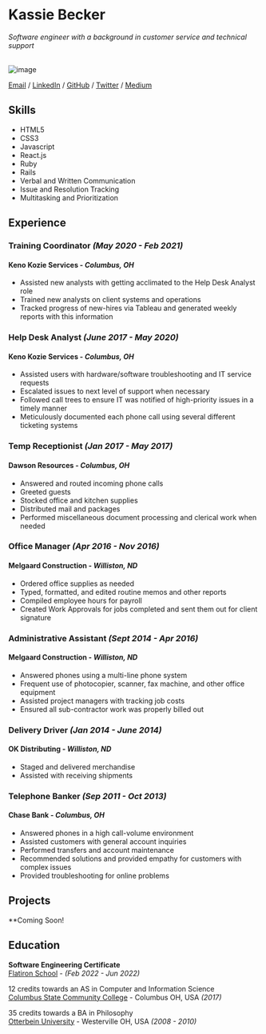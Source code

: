 # Kassie Becker

_Software engineer with a background in customer service and technical support_<br><br>

![image](https://user-images.githubusercontent.com/17421693/163753735-fac3b52f-2153-44dc-b2ad-e8ce0a23173f.png)

[Email](mailto:kassie.becker@gmail.com) / [LinkedIn](https://www.linkedin.com/in/kassaundra-becker/) / [GitHub](https://github.com/KaiserKassie) / [Twitter](https://twitter.com/_KassieBecker_) / [Medium](https://medium.com/@kassie.becker)

## Skills

  - HTML5
  - CSS3
  - Javascript
  - React.js
  - Ruby
  - Rails
  - Verbal and Written Communication
  - Issue and Resolution Tracking
  - Multitasking and Prioritization

## Experience

### **Training Coordinator**  _(May 2020 - Feb 2021)_
#### Keno Kozie Services - _Columbus, OH_
  - Assisted new analysts with getting acclimated to the Help Desk Analyst role
  - Trained new analysts on client systems and operations
  - Tracked progress of new-hires via Tableau and generated weekly reports with this information
  
### Help Desk Analyst _(June 2017 - May 2020)_
#### Keno Kozie Services - _Columbus, OH_
  - Assisted users with hardware/software troubleshooting and IT service requests
  - Escalated issues to next level of support when necessary
  - Followed call trees to ensure IT was notified of high-priority issues in a timely manner
  - Meticulously documented each phone call using several different ticketing systems
  
### Temp Receptionist _(Jan 2017 - May 2017)_
#### Dawson Resources - _Columbus, OH_
  - Answered and routed incoming phone calls
  - Greeted guests
  - Stocked office and kitchen supplies
  - Distributed mail and packages
  - Performed miscellaneous document processing and clerical work when needed
  
### Office Manager _(Apr 2016 - Nov 2016)_
#### Melgaard Construction - _Williston, ND_
  - Ordered office supplies as needed
  - Typed, formatted, and edited routine memos and other reports
  - Compiled employee hours for payroll
  - Created Work Approvals for jobs completed and sent them out for client signature
  
### Administrative Assistant _(Sept 2014 - Apr 2016)_
#### Melgaard Construction - _Williston, ND_
  - Answered phones using a multi-line phone system
  - Frequent use of photocopier, scanner, fax machine, and other office equipment
  - Assisted project managers with tracking job costs
  - Ensured all sub-contractor work was properly billed out
  
### Delivery Driver _(Jan 2014 - June 2014)_
#### OK Distributing - _Williston, ND_
  - Staged and delivered merchandise
  - Assisted with receiving shipments
  
### Telephone Banker _(Sep 2011 - Oct 2013)_
#### Chase Bank - _Columbus, OH_
  - Answered phones in a high call-volume environment
  - Assisted customers with general account inquiries
  - Performed transfers and account maintenance
  - Recommended solutions and provided empathy for customers with complex issues
  - Provided troubleshooting for online problems

## Projects

**Coming Soon!

## Education

**Software Engineering Certificate**<br>
[Flatiron School](https://flatironschool.com/) - _(Feb 2022 - Jun 2022)_ <br>

12 credits towards an AS in Computer and Information Science<br>
[Columbus State Community College](https://www.cscc.edu/) - Columbus OH, USA _(2017)_

35 credits towards a BA in Philosophy<br>
[Otterbein University](https://www.otterbein.edu/) - Westerville OH, USA _(2008 - 2010)_
